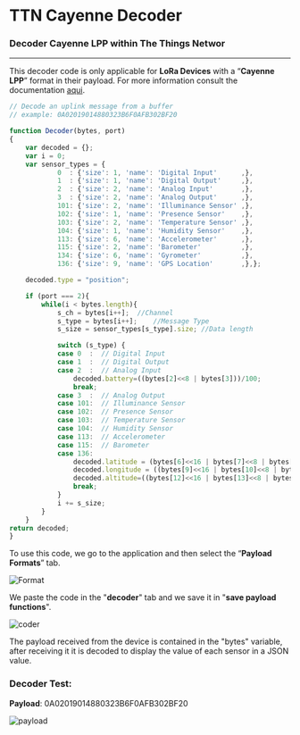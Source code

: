 # TTN Cayenne Decoder
### Decoder Cayenne LPP within The Things Networ
---
This decoder code is only applicable for **LoRa Devices** with a “**Cayenne LPP**” format in their payload. For more information consult the documentation [aqui](https://github.com/myDevicesIoT/cayenne-docs/blob/master/docs/LORA.md).


```javascript
// Decode an uplink message from a buffer
// example: 0A02019014880323B6F0AFB302BF20

function Decoder(bytes, port)
{
	var decoded = {};
	var i = 0;
	var sensor_types = {
			0  : {'size': 1, 'name': 'Digital Input'      ,},
			1  : {'size': 1, 'name': 'Digital Output'     ,},
			2  : {'size': 2, 'name': 'Analog Input'       ,},
			3  : {'size': 2, 'name': 'Analog Output'      ,},
			101: {'size': 2, 'name': 'Illuminance Sensor' ,},
			102: {'size': 1, 'name': 'Presence Sensor'    ,},
			103: {'size': 2, 'name': 'Temperature Sensor' ,},
			104: {'size': 1, 'name': 'Humidity Sensor'    ,},
			113: {'size': 6, 'name': 'Accelerometer'      ,},
			115: {'size': 2, 'name': 'Barometer'          ,},
			134: {'size': 6, 'name': 'Gyrometer'          ,},
			136: {'size': 9, 'name': 'GPS Location'       ,},};

	decoded.type = "position";

	if (port === 2){
		while(i < bytes.length){
			s_ch = bytes[i++]; 	//Channel
			s_type = bytes[i++];	//Message Type
			s_size = sensor_types[s_type].size; //Data length

			switch (s_type) {
			case 0  :  // Digital Input
			case 1  :  // Digital Output
			case 2  :  // Analog Input
				decoded.battery=((bytes[2]<<8 | bytes[3]))/100;
				break;
			case 3  :  // Analog Output
			case 101:  // Illuminance Sensor
			case 102:  // Presence Sensor
			case 103:  // Temperature Sensor
			case 104:  // Humidity Sensor
			case 113:  // Accelerometer
			case 115:  // Barometer
			case 136:
				decoded.latitude = (bytes[6]<<16 | bytes[7]<<8 | bytes[8])/10000;
				decoded.longitude = ((bytes[9]<<16 | bytes[10]<<8 | bytes[11])/10000);
				decoded.altitude=((bytes[12]<<16 | bytes[13]<<8 | bytes[14])/100);
				break;
			}
			i += s_size;
		}
	}
return decoded;
}
```
To use this code, we go to the application and then select the “**Payload Formats**” tab.

![Format](https://dl.dropboxusercontent.com/s/chyxhjn4u7oc7na/payloadformat-ttn.png)

We paste the code in the "**decoder**" tab and we save it in "**save payload functions**".

![coder](https://dl.dropboxusercontent.com/s/uckimm4ps1cw7wa/decorder-ttn.png)

The payload received from the device is contained in the "bytes" variable, after receiving it it is decoded to display the value of each sensor in a JSON value.

### Decoder Test: 
**Payload**: 0A02019014880323B6F0AFB302BF20

![payload](https://dl.dropboxusercontent.com/s/r6zcyzg0w4q57px/payload-ttn.png)

